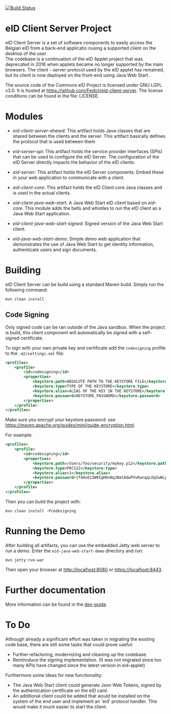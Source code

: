 [![Build Status](https://travis-ci.org/Fedict/eid-client-server.svg?branch=develop)](https://travis-ci.org/Fedict/eid-client-server)

# eID Client Server Project

eID Client Server is a set of software components to easily access the Belgian eID from a back-end applicatio nusing a 
supported client on the desktop of the user.  
The codebase is a continuation of the eID Applet project that was deprecated in 2016 when applets became no longer 
supported by the main browsers.
The client - server protocol used by the eID applet has remained, but its client is now deployed on the front-end
using Java Web Start.

The source code of the Commons eID Project is licensed under GNU LGPL v3.0.
It is hosted at https://github.com/Fedict/eid-client-server.
The license conditions can be found in the file: LICENSE.

# Modules

* *eid-client-server-shared*: 
This artifact holds Java classes that are shared between the clients and the server.
This artifact basically defines the protocol that is used between them

* *eid-server-spi*: 
This artifact holds the service provider interfaces (SPIs) that can be used to configure the eID Server.
The configuration of the eID Server directly impacts the behavior of the eID clients.

* *eid-server*:
This artifact holds the eID Server components. 
Embed these in your web application to communicate with a client. 

* *eid-client-core*:
This artifact holds the eID Client core Java classes and is used in the actual clients.

* *eid-client-java-web-start*:
A Java Web Start eID client based on *eid-core*. 
This module adds the bells and whistles to run the eID client as a Java Web Start application.

* *eid-client-java-web-start-signed*:
Signed version of the Java Web Start client.

* *eid-java-web-start-demo*:
Simple demo web application that demonstrates the use of Java Web Start to get identity information, authenticate users
and sign documents.  

# Building

eID Client Server can be build using a standard Maven build. Simply run the following command:
```
mvn clean install
```

## Code Signing

Only signed code can be ran outside of the Java sandbox.
When the project is build, this client component will automatically be signed with a self-signed certificate.

To sign with your own private key and certificate add the `codesigning` profile to the `.m2/settings.xml` file:
```xml
<profiles>
	<profile>
		<id>codesigning</id>
		<properties>
			<keystore.path>ABSOLUTE PATH TO THE KEYSTORE FILE</keystore.path>
			<keystore.type>TYPE OF THE KEYSTORE</keystore.type>
			<keystore.alias>ALIAS OF THE KEY IN THE KEYSTORE</keystore.alias>
			<keystore.password>KEYSTORE_PASSWORD</keystore.password>
		</properties>
	</profile>
</profiles>
```

Make sure you encrypt your keystore password: see https://maven.apache.org/guides/mini/guide-encryption.html.

For example:
```xml
<profiles>
	<profile>
		<id>codesigning</id>
		<properties>
			<keystore.path>/Users/foo/security/mykey.p12</keystore.path>
			<keystore.type>PKCS12</keystore.type>
			<keystore.alias>1</keystore.alias>
			<keystore.password>{f4Av613W9IgHOvNqJWatAdwPXvKwnqqLOqSwWLpHbig=}</keystore.password>
		</properties>
	</profile>
</profiles>
```

Then you can build the project with:
```
mvn clean install -Pcodesigning
```

# Running the Demo

After building all artifacts, you can use the embedded Jetty web server to run a demo. 
Enter the `eid-java-web-start-demo` directory and run: 
```
mvn jetty:run-war
```

Then open your browser at [http://localhost:8080](http://localhost:8080/) or 
[https://localhost:8443](https://localhost:8443/).

# Further documentation

More information can be found in the [dev-guide](docs/dev-guide.md).

# To Do

Although already a significant effort was taken in migrating the existing code base, 
there are still some tasks that could prove useful:
* Further refactoring, modernizing and cleaning up the codebase.
* Reintroduce the signing implementation. 
(It was not migrated since too many APIs have changed since the latest version in eid-applet)

Furthermore some ideas for new functionality:
* The Java Web Start client could generate Json Web Tokens, signed by the authentication certificate on the eID card.
* An additional client could be added that would be installed on the system of the end user and implement an 'eid' 
protocol handler. This would make it much easier to start the client.